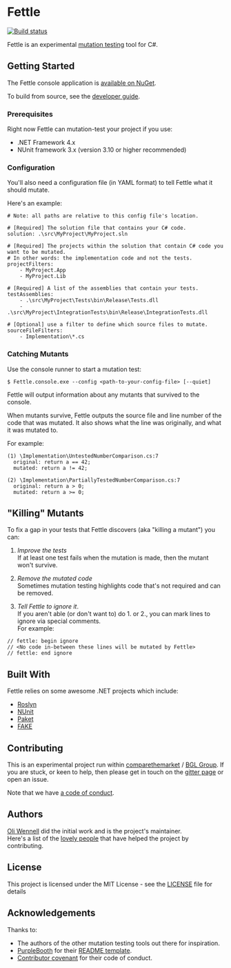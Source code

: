 # Fettle

[![Build status](https://ci.appveyor.com/api/projects/status/mdy537c3f6rjtlht/branch/master?svg=true)](https://ci.appveyor.com/project/oliwennell/fettle/branch/master)

Fettle is an experimental [mutation testing](https://github.com/ComparetheMarket/fettle/wiki/What-Is-Mutation-Testing) tool for C#.  

## Getting Started

The Fettle console application is [available on NuGet](https://www.nuget.org/packages/Fettle.Console/).

To build from source, see the [developer guide](https://github.com/ComparetheMarket/fettle/wiki/Developer-Guide).

### Prerequisites

Right now Fettle can mutation-test your project if you use:
* .NET Framework 4.x
* NUnit framework 3.x (version 3.10 or higher recommended)

### Configuration

You'll also need a configuration file (in YAML format) to tell Fettle what it should mutate.

Here's an example:

```
# Note: all paths are relative to this config file's location.

# [Required] The solution file that contains your C# code.
solution: .\src\MyProject\MyProject.sln

# [Required] The projects within the solution that contain C# code you want to be mutated.
# In other words: the implementation code and not the tests.
projectFilters:
    - MyProject.App
    - MyProject.Lib

# [Required] A list of the assemblies that contain your tests.
testAssemblies:
    - .\src\MyProject\Tests\bin\Release\Tests.dll
    - .\src\MyProject\IntegrationTests\bin\Release\IntegrationTests.dll

# [Optional] use a filter to define which source files to mutate.
sourceFileFilters:
    - Implementation\*.cs
```

### Catching Mutants

Use the console runner to start a mutation test:

```
$ Fettle.console.exe --config <path-to-your-config-file> [--quiet]
```

Fettle will output information about any mutants that survived to the console.

When mutants survive, Fettle outputs the source file and line number of the code that was mutated. It also shows what the line was originally, and what it was mutated to.

For example:

```
(1) \Implementation\UntestedNumberComparison.cs:7
  original: return a == 42;
  mutated: return a != 42;

(2) \Implementation\PartiallyTestedNumberComparison.cs:7
  original: return a > 0;
  mutated: return a >= 0;
```

## "Killing" Mutants

To fix a gap in your tests that Fettle discovers (aka "killing a mutant") you can:
1. *Improve the tests*  
If at least one test fails when the mutation is made, then the mutant won't survive.  

2. *Remove the mutated code*  
Sometimes mutation testing highlights code that's not required and can be removed.  

3. *Tell Fettle to ignore it*.  
If you aren't able (or don't want to) do 1. or 2., you can mark lines to ignore via special comments.  
For example:
```
// fettle: begin ignore
// <No code in-between these lines will be mutated by Fettle>
// fettle: end ignore
```

## Built With

Fettle relies on some awesome .NET projects which include:
* [Roslyn](https://github.com/dotnet/roslyn)
* [NUnit](https://github.com/nunit/)
* [Paket](https://github.com/fsprojects/Paket)
* [FAKE](https://github.com/fsharp/FAKE)

## Contributing

This is an experimental project run within [comparethemarket](https://techjobs.comparethemarket.com/?) / [BGL Group](https://www.bglgroup.co.uk/). If you are stuck, or keen to help, then please get in touch on the [gitter page](https://gitter.im/fettle-mutation-testing/Lobby#) or open an issue.

Note that we have [a code of conduct](https://github.com/ComparetheMarket/fettle/blob/master/CODE_OF_CONDUCT.md).

## Authors

[Oli Wennell](https://github.com/oliwennell) did the initial work and is the project's maintainer.  
Here's a list of the [lovely people](https://github.com/ComparetheMarket/fettle/graphs/contributors) that have helped the project by contributing.

## License

This project is licensed under the MIT License - see the [LICENSE](https://github.com/ComparetheMarket/fettle/blob/master/LICENSE) file for details

## Acknowledgements

Thanks to:
* The authors of the other mutation testing tools out there for inspiration.
* [PurpleBooth](https://github.com/PurpleBooth) for their [README template](https://gist.github.com/PurpleBooth/109311bb0361f32d87a2).
* [Contributor covenant](https://www.contributor-covenant.org/) for their code of conduct.

